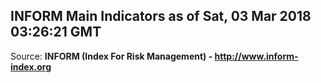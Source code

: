 ## INFORM Main Indicators as of Sat, 03 Mar 2018 03:26:21 GMT

Source: **INFORM (Index For Risk Management) - http://www.inform-index.org**